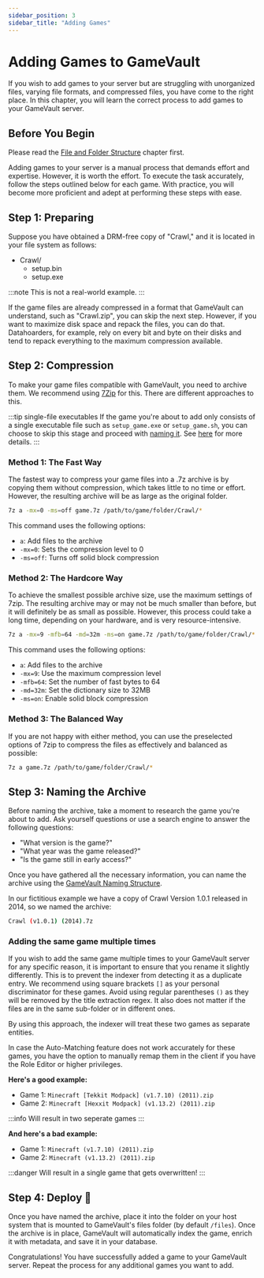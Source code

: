 ```yaml
---
sidebar_position: 3
sidebar_title: "Adding Games"
---
```


# Adding Games to GameVault

If you wish to add games to your server but are struggling with unorganized files, varying file formats, and compressed files, you have come to the right place. In this chapter, you will learn the correct process to add games to your GameVault server.

## Before You Begin

Please read the [File and Folder Structure](structure.md) chapter first.

Adding games to your server is a manual process that demands effort and expertise. However, it is worth the effort. To execute the task accurately, follow the steps outlined below for each game. With practice, you will become more proficient and adept at performing these steps with ease.

## Step 1: Preparing

Suppose you have obtained a DRM-free copy of "Crawl," and it is located in your file system as follows:

- Crawl/
  - setup.bin
  - setup.exe

:::note
This is not a real-world example.
:::

If the game files are already compressed in a format that GameVault can understand, such as "Crawl.zip", you can skip the next step. However, if you want to maximize disk space and repack the files, you can do that. Datahoarders, for example, rely on every bit and byte on their disks and tend to repack everything to the maximum compression available.

## Step 2: Compression

To make your game files compatible with GameVault, you need to archive them. We recommend using [7Zip](https://www.7-zip.org/) for this. There are different approaches to this.

:::tip single-file executables
If the game you're about to add only consists of a single executable file such as `setup_game.exe` or `setup_game.sh`, you can choose to skip this stage and proceed with [naming it](#step-3-naming-the-archive). See [here](structure#single-file-executable) for more details.
:::

### Method 1: The Fast Way

The fastest way to compress your game files into a .7z archive is by copying them without compression, which takes little to no time or effort. However, the resulting archive will be as large as the original folder.

```bash
7z a -mx=0 -ms=off game.7z /path/to/game/folder/Crawl/*
```

This command uses the following options:

- `a`: Add files to the archive
- `-mx=0`: Sets the compression level to 0
- `-ms=off`: Turns off solid block compression

### Method 2: The Hardcore Way

To achieve the smallest possible archive size, use the maximum settings of 7zip. The resulting archive may or may not be much smaller than before, but it will definitely be as small as possible. However, this process could take a long time, depending on your hardware, and is very resource-intensive.

```bash
7z a -mx=9 -mfb=64 -md=32m -ms=on game.7z /path/to/game/folder/Crawl/*
```

This command uses the following options:

- `a`: Add files to the archive
- `-mx=9`: Use the maximum compression level
- `-mfb=64`: Set the number of fast bytes to 64
- `-md=32m`: Set the dictionary size to 32MB
- `-ms=on`: Enable solid block compression

### Method 3: The Balanced Way

If you are not happy with either method, you can use the preselected options of 7zip to compress the files as effectively and balanced as possible:

```bash
7z a game.7z /path/to/game/folder/Crawl/*
```

## Step 3: Naming the Archive

Before naming the archive, take a moment to research the game you're about to add. Ask yourself questions or use a search engine to answer  the following questions:

- "What version is the game?"
- "What year was the game released?"
- "Is the game still in early access?"

Once you have gathered all the necessary information, you can name the archive using the [GameVault Naming Structure](structure.md).

In our fictitious example we have a copy of Crawl Version 1.0.1 released in 2014, so we named the archive:

```bash
Crawl (v1.0.1) (2014).7z
```

### Adding the same game multiple times

If you wish to add the same game multiple times to your GameVault server for any specific reason, it is important to ensure that you rename it slightly differently. This is to prevent the indexer from detecting it as a duplicate entry. We recommend using square brackets `[]` as your personal discriminator for these games. Avoid using regular parentheses `()` as they will be removed by the title extraction regex. It also does not matter if the files are in the same sub-folder or in different ones.

By using this approach, the indexer will treat these two games as separate entities.

In case the Auto-Matching feature does not work accurately for these games, you have the option to manually remap them in the client if you have the Role Editor or higher privileges.

**Here's a good example:**

- Game 1: `Minecraft [Tekkit Modpack] (v1.7.10) (2011).zip`
- Game 2: `Minecraft [Hexxit Modpack] (v1.13.2) (2011).zip`

:::info
Will result in two seperate games
:::

**And here's a bad example:**

- Game 1: `Minecraft (v1.7.10) (2011).zip`
- Game 2: `Minecraft (v1.13.2) (2011).zip`

:::danger
Will result in a single game that gets overwritten!
:::

## Step 4: Deploy 🥳

Once you have named the archive, place it into the folder on your host system that is mounted to GameVault's files folder (by default `/files`). Once the archive is in place, GameVault will automatically index the game, enrich it with metadata, and save it in your database.

Congratulations! You have successfully added a game to your GameVault server. Repeat the process for any additional games you want to add.
